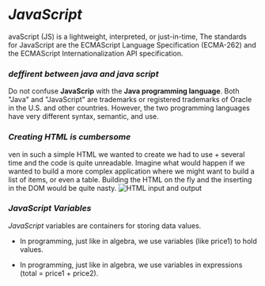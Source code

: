# ***JavaScript***
avaScript (JS) is a lightweight, interpreted, or just-in-time,
The standards for JavaScript are the ECMAScript Language Specification (ECMA-262) and the ECMAScript Internationalization API specification.  
### ***deffirent between java and java script***
Do not confuse **JavaScrip** with the **Java programming language**. Both "Java" and "JavaScript" are trademarks or registered trademarks of Oracle in the U.S. and other countries. However, the two programming languages have very different syntax, semantic, and use.

### ***Creating HTML is cumbersome***
ven in such a simple HTML we wanted to create we had to use + several time and the code is quite unreadable. Imagine what would happen if we wanted to build a more complex application where we might want to build a list of items, or even a table. Building the HTML on the fly and the inserting in the DOM would be quite nasty.
![HTML input and output](https://www.wikitechy.com/step-by-step-html-tutorials/img/html-images/code-explanation-input-tag-in-html.png)

### ***JavaScript Variables***
*JavaScript* variables are containers for storing data values.


+ In programming, just like in algebra, we use variables (like price1) to hold values.

 + In programming, just like in algebra, we use variables in expressions (total = price1 + price2).
